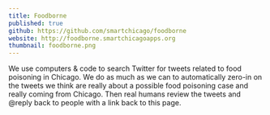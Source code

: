 ```yaml
---
title: Foodborne
published: true
github: https://github.com/smartchicago/foodborne
website: http://foodborne.smartchicagoapps.org
thumbnail: foodborne.png
---
```


We use computers & code to search Twitter for tweets related to food poisoning in Chicago. We do as much as we can to automatically zero-in on the tweets we think are really about a possible food poisoning case and really coming from Chicago. Then real humans review the tweets and @reply back to people with a link back to this page.
